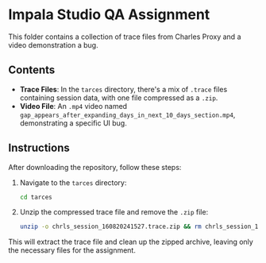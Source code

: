 # Impala Studio QA Assignment

This folder contains a collection of trace files from Charles Proxy and a video demonstration a bug.

## Contents
- **Trace Files**: In the `tarces` directory, there's a mix of `.trace` files containing session data, with one file compressed as a `.zip`.
- **Video File**: An `.mp4` video named `gap_appears_after_expanding_days_in_next_10_days_section.mp4`, demonstrating a specific UI bug.

## Instructions

After downloading the repository, follow these steps:

1. Navigate to the `tarces` directory:
   ```bash
   cd tarces
   ```
2. Unzip the compressed trace file and remove the `.zip` file:
   ```bash
   unzip -o chrls_session_160820241527.trace.zip && rm chrls_session_160820241527.trace.zip
   ```

This will extract the trace file and clean up the zipped archive, leaving only the necessary files for the assignment.
